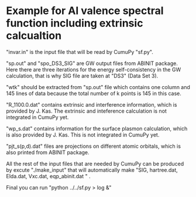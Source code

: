 #  Example for Al valence spectral function including extrinsic calcualtion

"invar.in" is the input file that will be read by CumuPy "sf.py".

"sp.out" and "spo_DS3_SIG" are GW output files from ABINIT package. Here there are three iterations for the energy self-consistency in the GW calculation, that is why SIG file are taken at "DS3" (Data Set 3).

"wtk" should be extracted from "sp.out" file which contains one column and 145 lines of data because the total number of k points is 145 in this case.

"R_1100.0.dat" contains extrinsic and interference information, which is provided by J. Kas. The extrinsic and inteference calculation is not integrated in CumuPy yet.

"wp_s.dat" contains information for the surface plasmon calculation, which is also provided by J. Kas. This is not integrated in CumuPy yet.

"pjt_s(p,d).dat" files are projections on different atomic orbitals, which is also printed from ABINIT package.

All the rest of the input files that are needed by CumuPy can be produced by excute "./make_input" that will automatically make "SIG, hartree.dat, Elda.dat, Vxc.dat, eqp_abinit.dat " .


Final you can run "python ../../sf.py > log &"  

